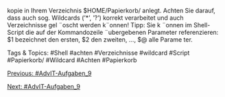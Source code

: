 kopie in Ihrem Verzeichnis $HOME/Papierkorb/ anlegt.
Achten Sie darauf, dass auch sog. Wildcards (’*’, ’?’) korrekt verarbeitet und auch Verzeichnisse gel ¨oscht
werden k¨onnen!
Tipp: Sie k ¨onnen im Shell-Script die auf der Kommandozeile ¨ubergebenen Parameter referenzieren:
$1 bezeichnet den ersten, $2 den zweiten, ..., $@ alle Parame ter.

   Tags & Topics:
   #Shell
   #achten
   #Verzeichnisse
   #wildcard
   #Script
   #Papierkorb/
   #Wildcard
   #Achten
   #Papierkorb

[Previous: #AdvIT-Aufgaben_9](AdvIT-Aufgaben_9.md)

[Next: #AdvIT-Aufgaben_9](AdvIT-Aufgaben_9.md)